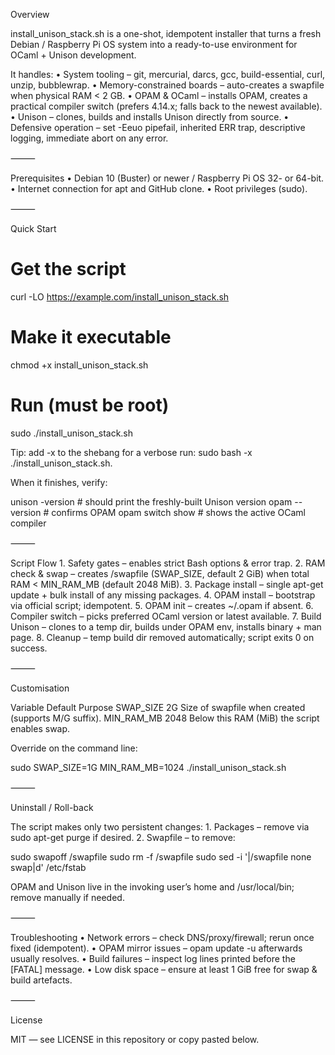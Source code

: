 Overview

install_unison_stack.sh is a one-shot, idempotent installer that turns a fresh Debian / Raspberry Pi OS system into a ready-to-use environment for OCaml + Unison development.

It handles:
	•	System tooling – git, mercurial, darcs, gcc, build-essential, curl, unzip, bubblewrap.
	•	Memory-constrained boards – auto-creates a swapfile when physical RAM < 2 GB.
	•	OPAM & OCaml – installs OPAM, creates a practical compiler switch (prefers 4.14.x; falls back to the newest available).
	•	Unison – clones, builds and installs Unison directly from source.
	•	Defensive operation – set -Eeuo pipefail, inherited ERR trap, descriptive logging, immediate abort on any error.

⸻

Prerequisites
	•	Debian 10 (Buster) or newer / Raspberry Pi OS 32- or 64-bit.
	•	Internet connection for apt and GitHub clone.
	•	Root privileges (sudo).

⸻

Quick Start

# Get the script
curl -LO https://example.com/install_unison_stack.sh

# Make it executable
chmod +x install_unison_stack.sh

# Run (must be root)
sudo ./install_unison_stack.sh

Tip: add -x to the shebang for a verbose run: sudo bash -x ./install_unison_stack.sh.

When it finishes, verify:

unison -version       # should print the freshly-built Unison version
opam --version        # confirms OPAM
opam switch show      # shows the active OCaml compiler


⸻

Script Flow
	1.	Safety gates – enables strict Bash options & error trap.
	2.	RAM check & swap – creates /swapfile (SWAP_SIZE, default 2 GiB) when total RAM < MIN_RAM_MB (default 2048 MiB).
	3.	Package install – single apt-get update + bulk install of any missing packages.
	4.	OPAM install – bootstrap via official script; idempotent.
	5.	OPAM init – creates ~/.opam if absent.
	6.	Compiler switch – picks preferred OCaml version or latest available.
	7.	Build Unison – clones to a temp dir, builds under OPAM env, installs binary + man page.
	8.	Cleanup – temp build dir removed automatically; script exits 0 on success.

⸻

Customisation

Variable	Default	Purpose
SWAP_SIZE	2G	Size of swapfile when created (supports M/G suffix).
MIN_RAM_MB	2048	Below this RAM (MiB) the script enables swap.

Override on the command line:

sudo SWAP_SIZE=1G MIN_RAM_MB=1024 ./install_unison_stack.sh


⸻

Uninstall / Roll-back

The script makes only two persistent changes:
	1.	Packages – remove via sudo apt-get purge <pkg> if desired.
	2.	Swapfile – to remove:

sudo swapoff /swapfile
sudo rm -f /swapfile
sudo sed -i '\|/swapfile none swap|d' /etc/fstab

OPAM and Unison live in the invoking user’s home and /usr/local/bin; remove manually if needed.

⸻

Troubleshooting
	•	Network errors – check DNS/proxy/firewall; rerun once fixed (idempotent).
	•	OPAM mirror issues – opam update -u afterwards usually resolves.
	•	Build failures – inspect log lines printed before the [FATAL] message.
	•	Low disk space – ensure at least 1 GiB free for swap & build artefacts.

⸻

License

MIT — see LICENSE in this repository or copy pasted below.

